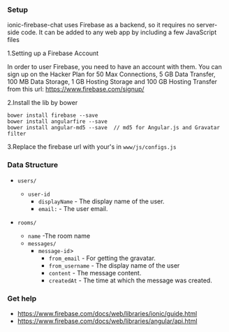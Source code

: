 ### Setup
ionic-firebase-chat uses Firebase as a backend, so it requires no server-side code. It can be added to any web app by including a few JavaScript files

1.Setting up a Firebase Account

In order to user Firebase, you need to have an account with them. You can sign up on the Hacker Plan for 50 Max Connections, 5 GB Data Transfer, 100 MB Data Storage, 1 GB Hosting Storage and 100 GB Hosting Transfer from this url: https://www.firebase.com/signup/

2.Install the lib by bower

```
bower install firebase --save
bower install angularfire --save
bower install angular-md5 --save  // md5 for Angular.js and Gravatar filter
```

3.Replace the firebase url with your's in `www/js/configs.js`

### Data Structure

* `users/`
  * `user-id`
    * `displayName` - The display name of the user.
    * `email:` - The user email.

* `rooms/`
  * `name` -The room name
  * `messages/`
    * `message-id`>
      * `from_email` - For getting the gravatar.
      * `from_username` - The display name of the user
      * `content` - The message content.
      * `createdAt`  - The time at which the message was created.

### Get help
* https://www.firebase.com/docs/web/libraries/ionic/guide.html
* https://www.firebase.com/docs/web/libraries/angular/api.html

